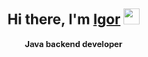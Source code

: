 <h1 align="center">Hi there, I'm <a href="https://daniilshat.ru/" target="_blank">Igor</a> 
<img src="https://github.com/blackcater/blackcater/raw/main/images/Hi.gif" height="32"/></h1>
<h3 align="center">Java backend developer</h3>
